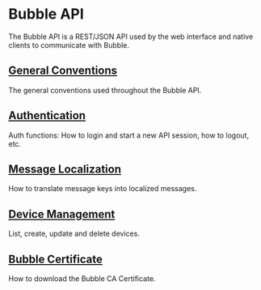 # Bubble API

The Bubble API is a REST/JSON API used by the web interface and native clients to communicate with Bubble.

## [General Conventions](general.md)
The general conventions used throughout the Bubble API.

## [Authentication](auth.md)
Auth functions: How to login and start a new API session, how to logout, etc.

## [Message Localization](message_localization.md)
How to translate message keys into localized messages. 

## [Device Management](devices.md)
List, create, update and delete devices.

## [Bubble Certificate](cert.md)
How to download the Bubble CA Certificate.
